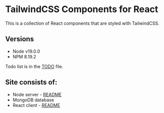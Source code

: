 # TailwindCSS Components for React

This is a collection of React components that are styled with TailwindCSS.

## Versions

-   Node v19.0.0
-   NPM 8.19.2

Todo list is in the [TODO](./TODO.todo) file.

## Site consists of:
 - Node server - [README](./node_server/README.md)
 - MongoDB database
 - React client - [README](./web/README.md)